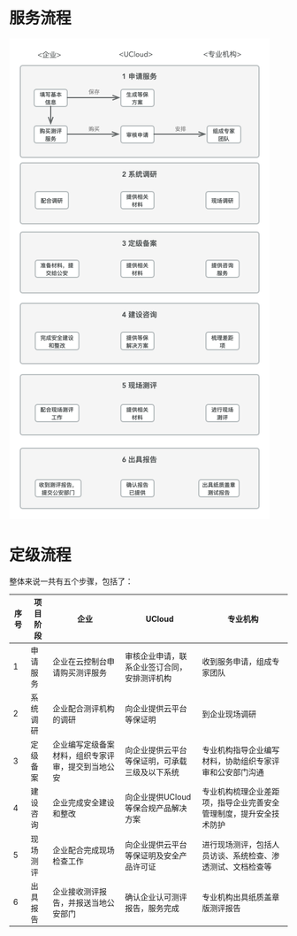 

# 服务流程

![ ](/images/fwlc1.png)

# 定级流程

整体来说一共有五个步骤，包括了：

| 序号 | 项目阶段 | 企业                        | UCloud                  | 专业机构                              |
| -- | ---- | ------------------------- | ----------------------- | --------------------------------- |
| 1  | 申请服务 | 企业在云控制台申请购买测评服务           | 审核企业申请，联系企业签订合同，安排测评机构  | 收到服务申请，组成专家团队                     |
| 2  | 系统调研 | 企业配合测评机构的调研               | 向企业提供云平台等保证明            | 到企业现场调研                           |
| 3  | 定级备案 | 企业编写定级备案材料，组织专家评审，提交到当地公安 | 向企业提供云平台等保证明，可承载三级及以下系统 | 专业机构指导企业编写材料，协助组织专家评审和公安部门沟通      |
| 4  | 建设咨询 | 企业完成安全建设和整改               | 向企业提供UCloud等保合规产品解决方案   | 专业机构梳理企业差距项，指导企业完善安全管理制度，提升安全技术防护 |
| 5  | 现场测评 | 企业配合完成现场检查工作              | 向企业提供云平台等保证明及安全产品许可证    | 进行现场测评，包括人员访谈、系统检查、渗透测试、文档检查等     |
| 6  | 出具报告 | 企业接收测评报告，并报送当地公安部门        | 确认企业认可测评报告，服务完成         | 专业机构出具纸质盖章版测评报告                   |
